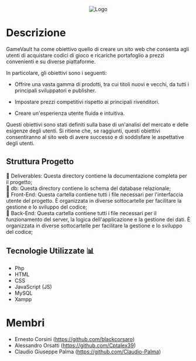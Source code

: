 <div align="center">
  <img src="https://github.com/Claudio-Palma/GameVault/assets/109042621/6aa750df-fc1f-45ed-ad72-256a4b5c58f0" alt="Logo">
</div>

# Descrizione
GameVault ha come obiettivo quello di creare un sito web che consenta agli utenti di acquistare codici di gioco e ricariche portafoglio a prezzi convenienti e su diverse piattaforme.

In particolare, gli obiettivi sono i seguenti:

  - Offrire una vasta gamma di prodotti, tra cui titoli nuovi e vecchi, da tutti i principali sviluppatori e publisher.
  
  - Impostare prezzi competitivi rispetto ai principali rivenditori.
  
  - Creare un'esperienza utente fluida e intuitiva.

Questi obiettivi sono stati definiti sulla base di un'analisi del mercato e delle esigenze degli utenti. Si ritiene che, se raggiunti, questi obiettivi consentiranno al sito web di avere successo e di soddisfare le aspettative degli utenti.

## Struttura Progetto  
📁 Deliverables: Questa directory contiene la documentazione completa per il progetto;  
📁 db: Questa directory contiene lo schema del database relazionale;  
📁 Front-End: Questa cartella contiene tutti i file necessari per l'interfaccia utente del progetto. È organizzata in diverse sottocartelle per facilitare la gestione e lo sviluppo del codice;  
📁 Back-End: Questa cartella contiene tutti i file necessari per il funzionamento del server, la logica dell'applicazione e la gestione dei dati. È organizzata in diverse sottocartelle per facilitare la gestione e lo sviluppo del codice; 

## Tecnologie Utilizzate 📊
+ Php
+ HTML
+ CSS
+ JavaScript (JS)
+ MySQL
+ Xampp
  
# Membri
* Ernesto Corsini (https://github.com/blackcorsaro)
* Alessandro Orsatti (https://github.com/Cptalex39)
* Claudio Giuseppe Palma (https://github.com/Claudio-Palma)
